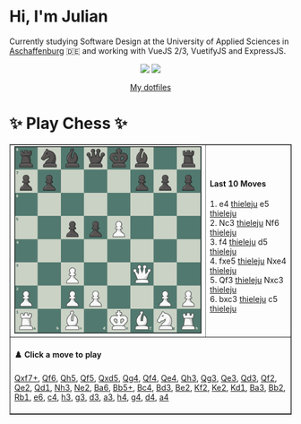 # **Hi, I'm Julian**

Currently studying Software Design at the University of Applied Sciences in <a href="https://www.th-ab.de/en/" >Aschaffenburg</a> :de: and working with VueJS 2/3, VuetifyJS and ExpressJS.

<p align="center">
  <img src="https://github-readme-stats.vercel.app/api/top-langs/?username=thieleju&theme=blue-green&hide=jupyter%20notebook&layout=compact"  />
  <img width="420" src="https://github-readme-stats.vercel.app/api?username=thieleju&theme=blue-green&show_icons=true"/>
</p>

<p align="center">
    <a href="https://github.com/thieleju/dotfiles">My dotfiles</a>
</p>

<h1>✨ Play Chess ✨ </h1>

<table border="1" style="width:100%; border-collapse:collapse;">
<tr>
  <td><img src="https://raw.githubusercontent.com/thieleju/thieleju/main/games/game0/chessboard-1723977363.png" alt="Chessboard" width="600"/></td>
  <td>
    <h4>Last 10 Moves</h4>
    1. e4 <a href="https://github.com/thieleju">thieleju</a> e5 <a href="https://github.com/thieleju">thieleju</a><br>
2. Nc3 <a href="https://github.com/thieleju">thieleju</a> Nf6 <a href="https://github.com/thieleju">thieleju</a><br>
3. f4 <a href="https://github.com/thieleju">thieleju</a> d5 <a href="https://github.com/thieleju">thieleju</a><br>
4. fxe5 <a href="https://github.com/thieleju">thieleju</a> Nxe4 <a href="https://github.com/thieleju">thieleju</a><br>
5. Qf3 <a href="https://github.com/thieleju">thieleju</a> Nxc3 <a href="https://github.com/thieleju">thieleju</a><br>
6. bxc3 <a href="https://github.com/thieleju">thieleju</a> c5 <a href="https://github.com/thieleju">thieleju</a><br>

  </td>
</tr>
<tr>
  <td colspan="2">
    <h4>♟️ Click a move to play</h4>
    <a href="https://github.com/thieleju/thieleju/issues/new?title=Qxf7+&body=Click+%27Submit+new+Issue%27+to+play+the+move&labels=chess" target="_blank">Qxf7+</a>, <a href="https://github.com/thieleju/thieleju/issues/new?title=Qf6&body=Click+%27Submit+new+Issue%27+to+play+the+move&labels=chess" target="_blank">Qf6</a>, <a href="https://github.com/thieleju/thieleju/issues/new?title=Qh5&body=Click+%27Submit+new+Issue%27+to+play+the+move&labels=chess" target="_blank">Qh5</a>, <a href="https://github.com/thieleju/thieleju/issues/new?title=Qf5&body=Click+%27Submit+new+Issue%27+to+play+the+move&labels=chess" target="_blank">Qf5</a>, <a href="https://github.com/thieleju/thieleju/issues/new?title=Qxd5&body=Click+%27Submit+new+Issue%27+to+play+the+move&labels=chess" target="_blank">Qxd5</a>, <a href="https://github.com/thieleju/thieleju/issues/new?title=Qg4&body=Click+%27Submit+new+Issue%27+to+play+the+move&labels=chess" target="_blank">Qg4</a>, <a href="https://github.com/thieleju/thieleju/issues/new?title=Qf4&body=Click+%27Submit+new+Issue%27+to+play+the+move&labels=chess" target="_blank">Qf4</a>, <a href="https://github.com/thieleju/thieleju/issues/new?title=Qe4&body=Click+%27Submit+new+Issue%27+to+play+the+move&labels=chess" target="_blank">Qe4</a>, <a href="https://github.com/thieleju/thieleju/issues/new?title=Qh3&body=Click+%27Submit+new+Issue%27+to+play+the+move&labels=chess" target="_blank">Qh3</a>, <a href="https://github.com/thieleju/thieleju/issues/new?title=Qg3&body=Click+%27Submit+new+Issue%27+to+play+the+move&labels=chess" target="_blank">Qg3</a>, <a href="https://github.com/thieleju/thieleju/issues/new?title=Qe3&body=Click+%27Submit+new+Issue%27+to+play+the+move&labels=chess" target="_blank">Qe3</a>, <a href="https://github.com/thieleju/thieleju/issues/new?title=Qd3&body=Click+%27Submit+new+Issue%27+to+play+the+move&labels=chess" target="_blank">Qd3</a>, <a href="https://github.com/thieleju/thieleju/issues/new?title=Qf2&body=Click+%27Submit+new+Issue%27+to+play+the+move&labels=chess" target="_blank">Qf2</a>, <a href="https://github.com/thieleju/thieleju/issues/new?title=Qe2&body=Click+%27Submit+new+Issue%27+to+play+the+move&labels=chess" target="_blank">Qe2</a>, <a href="https://github.com/thieleju/thieleju/issues/new?title=Qd1&body=Click+%27Submit+new+Issue%27+to+play+the+move&labels=chess" target="_blank">Qd1</a>, <a href="https://github.com/thieleju/thieleju/issues/new?title=Nh3&body=Click+%27Submit+new+Issue%27+to+play+the+move&labels=chess" target="_blank">Nh3</a>, <a href="https://github.com/thieleju/thieleju/issues/new?title=Ne2&body=Click+%27Submit+new+Issue%27+to+play+the+move&labels=chess" target="_blank">Ne2</a>, <a href="https://github.com/thieleju/thieleju/issues/new?title=Ba6&body=Click+%27Submit+new+Issue%27+to+play+the+move&labels=chess" target="_blank">Ba6</a>, <a href="https://github.com/thieleju/thieleju/issues/new?title=Bb5+&body=Click+%27Submit+new+Issue%27+to+play+the+move&labels=chess" target="_blank">Bb5+</a>, <a href="https://github.com/thieleju/thieleju/issues/new?title=Bc4&body=Click+%27Submit+new+Issue%27+to+play+the+move&labels=chess" target="_blank">Bc4</a>, <a href="https://github.com/thieleju/thieleju/issues/new?title=Bd3&body=Click+%27Submit+new+Issue%27+to+play+the+move&labels=chess" target="_blank">Bd3</a>, <a href="https://github.com/thieleju/thieleju/issues/new?title=Be2&body=Click+%27Submit+new+Issue%27+to+play+the+move&labels=chess" target="_blank">Be2</a>, <a href="https://github.com/thieleju/thieleju/issues/new?title=Kf2&body=Click+%27Submit+new+Issue%27+to+play+the+move&labels=chess" target="_blank">Kf2</a>, <a href="https://github.com/thieleju/thieleju/issues/new?title=Ke2&body=Click+%27Submit+new+Issue%27+to+play+the+move&labels=chess" target="_blank">Ke2</a>, <a href="https://github.com/thieleju/thieleju/issues/new?title=Kd1&body=Click+%27Submit+new+Issue%27+to+play+the+move&labels=chess" target="_blank">Kd1</a>, <a href="https://github.com/thieleju/thieleju/issues/new?title=Ba3&body=Click+%27Submit+new+Issue%27+to+play+the+move&labels=chess" target="_blank">Ba3</a>, <a href="https://github.com/thieleju/thieleju/issues/new?title=Bb2&body=Click+%27Submit+new+Issue%27+to+play+the+move&labels=chess" target="_blank">Bb2</a>, <a href="https://github.com/thieleju/thieleju/issues/new?title=Rb1&body=Click+%27Submit+new+Issue%27+to+play+the+move&labels=chess" target="_blank">Rb1</a>, <a href="https://github.com/thieleju/thieleju/issues/new?title=e6&body=Click+%27Submit+new+Issue%27+to+play+the+move&labels=chess" target="_blank">e6</a>, <a href="https://github.com/thieleju/thieleju/issues/new?title=c4&body=Click+%27Submit+new+Issue%27+to+play+the+move&labels=chess" target="_blank">c4</a>, <a href="https://github.com/thieleju/thieleju/issues/new?title=h3&body=Click+%27Submit+new+Issue%27+to+play+the+move&labels=chess" target="_blank">h3</a>, <a href="https://github.com/thieleju/thieleju/issues/new?title=g3&body=Click+%27Submit+new+Issue%27+to+play+the+move&labels=chess" target="_blank">g3</a>, <a href="https://github.com/thieleju/thieleju/issues/new?title=d3&body=Click+%27Submit+new+Issue%27+to+play+the+move&labels=chess" target="_blank">d3</a>, <a href="https://github.com/thieleju/thieleju/issues/new?title=a3&body=Click+%27Submit+new+Issue%27+to+play+the+move&labels=chess" target="_blank">a3</a>, <a href="https://github.com/thieleju/thieleju/issues/new?title=h4&body=Click+%27Submit+new+Issue%27+to+play+the+move&labels=chess" target="_blank">h4</a>, <a href="https://github.com/thieleju/thieleju/issues/new?title=g4&body=Click+%27Submit+new+Issue%27+to+play+the+move&labels=chess" target="_blank">g4</a>, <a href="https://github.com/thieleju/thieleju/issues/new?title=d4&body=Click+%27Submit+new+Issue%27+to+play+the+move&labels=chess" target="_blank">d4</a>, <a href="https://github.com/thieleju/thieleju/issues/new?title=a4&body=Click+%27Submit+new+Issue%27+to+play+the+move&labels=chess" target="_blank">a4</a>
     <br/><br/>
  </td>
</tr>
</table>
